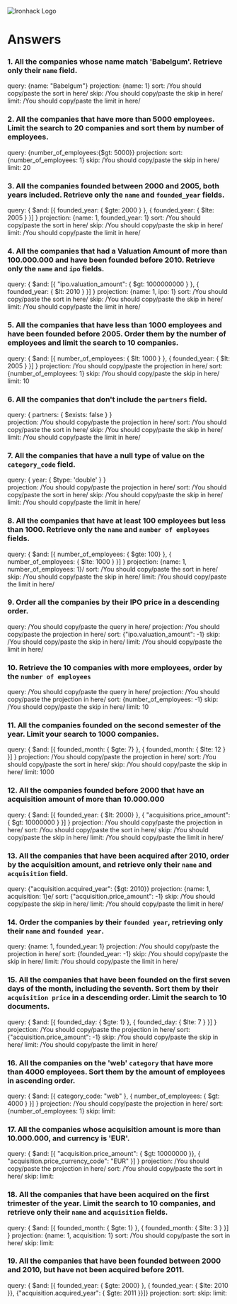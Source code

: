 ![Ironhack Logo](https://i.imgur.com/1QgrNNw.png)

# Answers

### 1. All the companies whose name match 'Babelgum'. Retrieve only their `name` field.

query: {name: "Babelgum"}
projection: {name: 1}
sort: /You should copy/paste the sort in here/
skip: /You should copy/paste the skip in here/
limit: /You should copy/paste the limit in here/

### 2. All the companies that have more than 5000 employees. Limit the search to 20 companies and sort them by **number of employees**.

query: {number_of_employees:{\$gt: 5000}}
projection:
sort: {number_of_employees: 1}
skip: /You should copy/paste the skip in here/
limit: 20

### 3. All the companies founded between 2000 and 2005, both years included. Retrieve only the `name` and `founded_year` fields.

query: { $and: [{ founded_year: { $gte: 2000 } }, { founded_year: { \$lte: 2005 } }] }
projection: {name: 1, founded_year: 1}
sort: /You should copy/paste the sort in here/
skip: /You should copy/paste the skip in here/
limit: /You should copy/paste the limit in here/

### 4. All the companies that had a Valuation Amount of more than 100.000.000 and have been founded before 2010. Retrieve only the `name` and `ipo` fields.

query: { $and: [{ "ipo.valuation_amount": { $gt: 1000000000 } }, { founded_year: { \$lt: 2010 } }] }
projection: {name: 1, ipo: 1}
sort: /You should copy/paste the sort in here/
skip: /You should copy/paste the skip in here/
limit: /You should copy/paste the limit in here/

### 5. All the companies that have less than 1000 employees and have been founded before 2005. Order them by the number of employees and limit the search to 10 companies.

query: { $and: [{ number_of_employees: { $lt: 1000 } }, { founded_year: { \$lt: 2005 } }] }
projection: /You should copy/paste the projection in here/
sort: {number_of_employees: 1}
skip: /You should copy/paste the skip in here/
limit: 10

### 6. All the companies that don't include the `partners` field.

query: { partners: { \$exists: false } }  
projection: /You should copy/paste the projection in here/
sort: /You should copy/paste the sort in here/
skip: /You should copy/paste the skip in here/
limit: /You should copy/paste the limit in here/

### 7. All the companies that have a null type of value on the `category_code` field.

query: { year: { \$type: 'double' } }  
projection: /You should copy/paste the projection in here/
sort: /You should copy/paste the sort in here/
skip: /You should copy/paste the skip in here/
limit: /You should copy/paste the limit in here/

### 8. All the companies that have at least 100 employees but less than 1000. Retrieve only the `name` and `number of employees` fields.

query: { $and: [{ number_of_employees: { $gte: 100} }, { number_of_employees: { \$lte: 1000 } }] }
projection: {name: 1, number_of_employees: 1}/
sort: /You should copy/paste the sort in here/
skip: /You should copy/paste the skip in here/
limit: /You should copy/paste the limit in here/

### 9. Order all the companies by their IPO price in a descending order.

query: /You should copy/paste the query in here/
projection: /You should copy/paste the projection in here/
sort: {"ipo.valuation_amount": -1}
skip: /You should copy/paste the skip in here/
limit: /You should copy/paste the limit in here/

### 10. Retrieve the 10 companies with more employees, order by the `number of employees`

query: /You should copy/paste the query in here/
projection: /You should copy/paste the projection in here/
sort: {number_of_employees: -1}
skip: /You should copy/paste the skip in here/
limit: 10

### 11. All the companies founded on the second semester of the year. Limit your search to 1000 companies.

query: { $and: [{ founded_month: { $gte: 7} }, { founded_month: { \$lte: 12 } }] }
projection: /You should copy/paste the projection in here/
sort: /You should copy/paste the sort in here/
skip: /You should copy/paste the skip in here/
limit: 1000

### 12. All the companies founded before 2000 that have an acquisition amount of more than 10.000.000

query: { $and: [{ founded_year: { $lt: 2000} }, { "acquisitions.price_amount": { \$gt: 10000000 } }] }
projection: /You should copy/paste the projection in here/
sort: /You should copy/paste the sort in here/
skip: /You should copy/paste the skip in here/
limit: /You should copy/paste the limit in here/

### 13. All the companies that have been acquired after 2010, order by the acquisition amount, and retrieve only their `name` and `acquisition` field.

query: {"acquisition.acquired_year": {\$gt: 2010}}
projection: {name: 1, acquisition: 1}e/
sort: {"acquisition.price_amount": -1}
skip: /You should copy/paste the skip in here/
limit: /You should copy/paste the limit in here/

### 14. Order the companies by their `founded year`, retrieving only their `name` and `founded year`.

query: {name: 1, founded_year: 1}
projection: /You should copy/paste the projection in here/
sort: {founded_year: -1}
skip: /You should copy/paste the skip in here/
limit: /You should copy/paste the limit in here/

### 15. All the companies that have been founded on the first seven days of the month, including the seventh. Sort them by their `acquisition price` in a descending order. Limit the search to 10 documents.

query: { $and: [{ founded_day: { $gte: 1} }, { founded_day: { \$lte: 7 } }] }
projection: /You should copy/paste the projection in here/
sort: {"acquisition.price_amount": -1}
skip: /You should copy/paste the skip in here/
limit: /You should copy/paste the limit in here/

### 16. All the companies on the 'web' `category` that have more than 4000 employees. Sort them by the amount of employees in ascending order.

query: { $and: [{ category_code: "web" }, { number_of_employees: { $gt: 4000 } }] }
projection: /You should copy/paste the projection in here/
sort: {number_of_employees: 1}
skip:
limit:

### 17. All the companies whose acquisition amount is more than 10.000.000, and currency is 'EUR'.

query: { $and: [{ "acquisition.price_amount": { $gt: 10000000 }}, { "acquisition.price_currency_code": "EUR" }] }
projection: /You should copy/paste the projection in here/
sort: /You should copy/paste the sort in here/
skip:
limit:

### 18. All the companies that have been acquired on the first trimester of the year. Limit the search to 10 companies, and retrieve only their `name` and `acquisition` fields.

query: { $and: [{ founded_month: { $gte: 1} }, { founded_month: { \$lte: 3 } }] }
projection: {name: 1, acquisition: 1}
sort: /You should copy/paste the sort in here/
skip:
limit:

### 19. All the companies that have been founded between 2000 and 2010, but have not been acquired before 2011.

query: { $and: [{ founded_year: { $gte: 2000} }, { founded_year: { $lte: 2010 }}, {"acquisition.acquired_year": { $gte: 2011 }}]}
projection:
sort:
skip:
limit:
